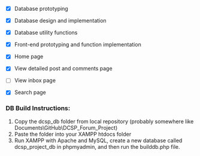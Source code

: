 - [x] Database prototyping
- [x] Database design and implementation 
- [x] Database utility functions
- [x] Front-end prototyping and function implementation
- [x] Home page
- [x] View detailed post and comments page
- [ ] View inbox page
- [x] Search page







### DB Build Instructions:

1. Copy the dcsp_db folder from local repository (probably somewhere like Documents\GitHub\DCSP_Forum_Project)
2. Paste the folder into your XAMPP htdocs folder 
3. Run XAMPP with Apache and MySQL, create a new database called dcsp_project_db in phpmyadmin, and then run the builddb.php file.

